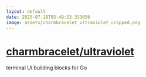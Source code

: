 ```yaml
---
layout: default
date: 2025-07-18T05:49:53.333656
image: assets/charmbracelet_ultraviolet_cropped.png
---
```


# [charmbracelet/ultraviolet](https://github.com/charmbracelet/ultraviolet)

terminal UI building blocks for Go
